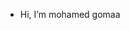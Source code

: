 - Hi, I’m mohamed gomaa

<!---
gom3az/gom3az is a ✨ special ✨ repository because its `README.md` (this file) appears on your GitHub profile.
You can click the Preview link to take a look at your changes.
--->
